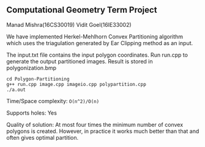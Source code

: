 ## Computational Geometry Term Project

Manad Mishra(16CS30019)  Vidit Goel(16IE33002)


We have implemented Herkel-Mehlhorn Convex Partitioning algorithm which uses
the triagulation generated by Ear Clipping method as an input. 

The input.txt file contains the input polygon coordinates. Run run.cpp to
generate the output partitioned images. Result is stored in polygonization.bmp

```
cd Polygon-Partitioning
g++ run.cpp image.cpp imageio.cpp polypartition.cpp
./a.out
```

Time/Space complexity: `O(n^2)/O(n)`

Supports holes: Yes

Quality of solution: At most four times the minimum number of convex polygons is created. However, in practice it works much better than that and often gives optimal partition.
